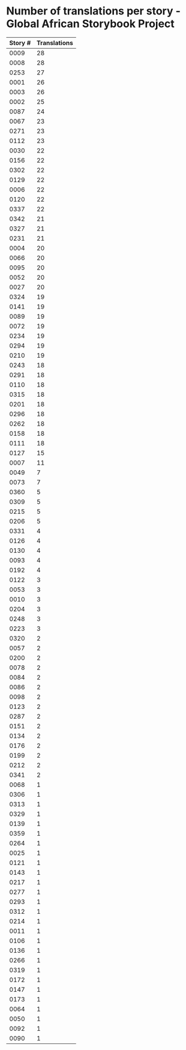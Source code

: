 # Number of translations per story - Global African Storybook Project

Story # | Translations
------- | ------------
0009 | 28
0008 | 28
0253 | 27
0001 | 26
0003 | 26
0002 | 25
0087 | 24
0067 | 23
0271 | 23
0112 | 23
0030 | 22
0156 | 22
0302 | 22
0129 | 22
0006 | 22
0120 | 22
0337 | 22
0342 | 21
0327 | 21
0231 | 21
0004 | 20
0066 | 20
0095 | 20
0052 | 20
0027 | 20
0324 | 19
0141 | 19
0089 | 19
0072 | 19
0234 | 19
0294 | 19
0210 | 19
0243 | 18
0291 | 18
0110 | 18
0315 | 18
0201 | 18
0296 | 18
0262 | 18
0158 | 18
0111 | 18
0127 | 15
0007 | 11
0049 | 7
0073 | 7
0360 | 5
0309 | 5
0215 | 5
0206 | 5
0331 | 4
0126 | 4
0130 | 4
0093 | 4
0192 | 4
0122 | 3
0053 | 3
0010 | 3
0204 | 3
0248 | 3
0223 | 3
0320 | 2
0057 | 2
0200 | 2
0078 | 2
0084 | 2
0086 | 2
0098 | 2
0123 | 2
0287 | 2
0151 | 2
0134 | 2
0176 | 2
0199 | 2
0212 | 2
0341 | 2
0068 | 1
0306 | 1
0313 | 1
0329 | 1
0139 | 1
0359 | 1
0264 | 1
0025 | 1
0121 | 1
0143 | 1
0217 | 1
0277 | 1
0293 | 1
0312 | 1
0214 | 1
0011 | 1
0106 | 1
0136 | 1
0266 | 1
0319 | 1
0172 | 1
0147 | 1
0173 | 1
0064 | 1
0050 | 1
0092 | 1
0090 | 1
